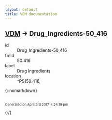 ```yaml
---
layout: default
title: VDM documentation
---
```


## [VDM](TableOfContent.md) &#8594; Drug_Ingredients-50_416 

<dl>
<dt>id</dt><dd>Drug_Ingredients-50_416</dd>
<dt>fmId</dt><dd>50.416</dd>
<dt>label</dt><dd>Drug Ingredients</dd>
<dt>location</dt><dd>^PS(50.416,</dd>
</dl>

{::nomarkdown} <br/><br/><p style="font-size: 11px">Generated on April 3rd 2017, 4:24:19 pm</p>{:/}